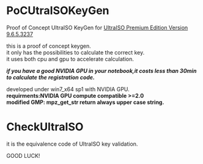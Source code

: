 # PoCUtraISOKeyGen  
Proof of Concept UltraISO KeyGen for [UltraISO Premium Edition Version 9.6.5.3237](https://mega.nz/#!GEEVELAC!_1ryDpTfaNzJ3OERNfVpw7cB4yq5PiwVazSYfr4_JFw)  
  
this is a proof of concept keygen.  
it only has the possibilities to calculate the correct key.  
it uses both cpu and gpu to accelerate calculation.  


___if you have a good NVIDIA GPU in your notebook,it costs less than 30min to calculate the registration code.___  


developed under win7_x64 sp1 with NVIDIA GPU.  
**requirments:NVIDIA GPU compute compatible >=2.0  
modified GMP: mpz_get_str return always upper case string.**  
# CheckUltraISO  
it is the equivalence code of UltraISO key validation.  
  
GOOD LUCK!  

